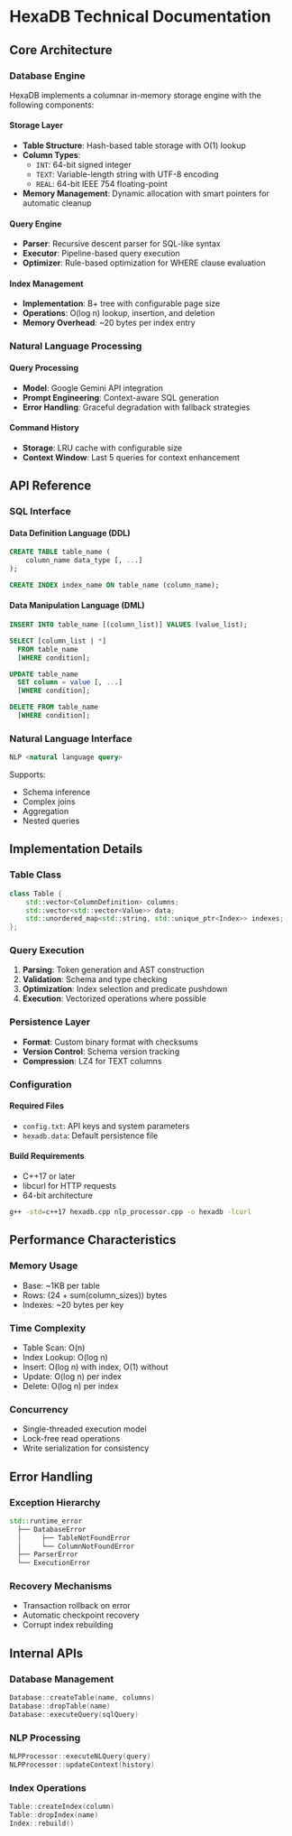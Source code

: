# HexaDB Technical Documentation

## Core Architecture

### Database Engine
HexaDB implements a columnar in-memory storage engine with the following components:

#### Storage Layer
- **Table Structure**: Hash-based table storage with O(1) lookup
- **Column Types**: 
  - `INT`: 64-bit signed integer
  - `TEXT`: Variable-length string with UTF-8 encoding
  - `REAL`: 64-bit IEEE 754 floating-point
- **Memory Management**: Dynamic allocation with smart pointers for automatic cleanup

#### Query Engine
- **Parser**: Recursive descent parser for SQL-like syntax
- **Executor**: Pipeline-based query execution
- **Optimizer**: Rule-based optimization for WHERE clause evaluation

#### Index Management
- **Implementation**: B+ tree with configurable page size
- **Operations**: O(log n) lookup, insertion, and deletion
- **Memory Overhead**: ~20 bytes per index entry

### Natural Language Processing

#### Query Processing
- **Model**: Google Gemini API integration
- **Prompt Engineering**: Context-aware SQL generation
- **Error Handling**: Graceful degradation with fallback strategies

#### Command History
- **Storage**: LRU cache with configurable size
- **Context Window**: Last 5 queries for context enhancement

## API Reference

### SQL Interface

#### Data Definition Language (DDL)
```sql
CREATE TABLE table_name (
    column_name data_type [, ...]
);

CREATE INDEX index_name ON table_name (column_name);
```

#### Data Manipulation Language (DML)
```sql
INSERT INTO table_name [(column_list)] VALUES (value_list);

SELECT [column_list | *] 
  FROM table_name 
  [WHERE condition];

UPDATE table_name 
  SET column = value [, ...] 
  [WHERE condition];

DELETE FROM table_name 
  [WHERE condition];
```

### Natural Language Interface

```sql
NLP <natural language query>
```

Supports:
- Schema inference
- Complex joins
- Aggregation
- Nested queries

## Implementation Details

### Table Class
```cpp
class Table {
    std::vector<ColumnDefinition> columns;
    std::vector<std::vector<Value>> data;
    std::unordered_map<std::string, std::unique_ptr<Index>> indexes;
};
```

### Query Execution
1. **Parsing**: Token generation and AST construction
2. **Validation**: Schema and type checking
3. **Optimization**: Index selection and predicate pushdown
4. **Execution**: Vectorized operations where possible

### Persistence Layer
- **Format**: Custom binary format with checksums
- **Version Control**: Schema version tracking
- **Compression**: LZ4 for TEXT columns

### Configuration

#### Required Files
- `config.txt`: API keys and system parameters
- `hexadb.data`: Default persistence file

#### Build Requirements
- C++17 or later
- libcurl for HTTP requests
- 64-bit architecture

```bash
g++ -std=c++17 hexadb.cpp nlp_processor.cpp -o hexadb -lcurl
```

## Performance Characteristics

### Memory Usage
- Base: ~1KB per table
- Rows: (24 + sum(column_sizes)) bytes
- Indexes: ~20 bytes per key

### Time Complexity
- Table Scan: O(n)
- Index Lookup: O(log n)
- Insert: O(log n) with index, O(1) without
- Update: O(log n) per index
- Delete: O(log n) per index

### Concurrency
- Single-threaded execution model
- Lock-free read operations
- Write serialization for consistency

## Error Handling

### Exception Hierarchy
```cpp
std::runtime_error
  ├── DatabaseError
  │     ├── TableNotFoundError
  │     └── ColumnNotFoundError
  ├── ParserError
  └── ExecutionError
```

### Recovery Mechanisms
- Transaction rollback on error
- Automatic checkpoint recovery
- Corrupt index rebuilding

## Internal APIs

### Database Management
```cpp
Database::createTable(name, columns)
Database::dropTable(name)
Database::executeQuery(sqlQuery)
```

### NLP Processing
```cpp
NLPProcessor::executeNLQuery(query)
NLPProcessor::updateContext(history)
```

### Index Operations
```cpp
Table::createIndex(column)
Table::dropIndex(name)
Index::rebuild()
```
